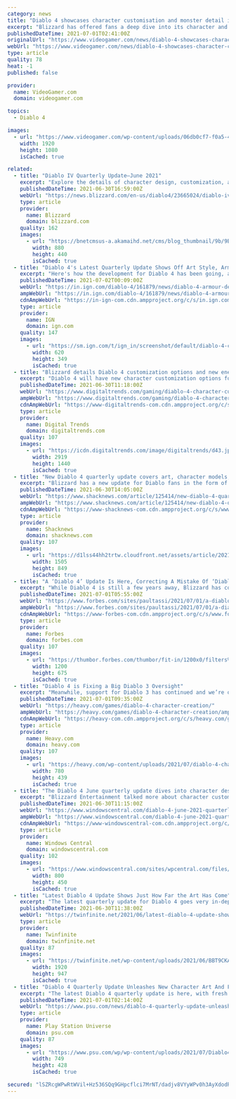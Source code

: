 ```yaml
---
category: news
title: "Diablo 4 showcases character customisation and monster detail in latest Quarterly Update"
excerpt: "Blizzard has offered fans a deep dive into its character and monster design process in its latest Quarterly Update for the upcoming Diablo IV."
publishedDateTime: 2021-07-01T02:41:00Z
originalUrl: "https://www.videogamer.com/news/diablo-4-showcases-character-customisation-and-monster-detail-in-latest-quarterly-update/"
webUrl: "https://www.videogamer.com/news/diablo-4-showcases-character-customisation-and-monster-detail-in-latest-quarterly-update/"
type: article
quality: 78
heat: -1
published: false

provider:
  name: VideoGamer.com
  domain: videogamer.com

topics:
  - Diablo 4

images:
  - url: "https://www.videogamer.com/wp-content/uploads/06db0cf7-f0a5-4cdf-9a75-24e1343c487d_D4_Rogue_Campfire.jpg"
    width: 1920
    height: 1080
    isCached: true

related:
  - title: "Diablo IV Quarterly Update—June 2021"
    excerpt: "Explore the details of character design, customization, and monster design with some of the artists behind Diablo IV."
    publishedDateTime: 2021-06-30T16:59:00Z
    webUrl: "https://news.blizzard.com/en-us/diablo4/23665024/diablo-iv-quarterly-update-june-2021"
    type: article
    provider:
      name: Blizzard
      domain: blizzard.com
    quality: 162
    images:
      - url: "https://bnetcmsus-a.akamaihd.net/cms/blog_thumbnail/9b/9BHTMUWVYC091624657990256.png"
        width: 880
        height: 440
        isCached: true
  - title: "Diablo 4's Latest Quarterly Update Shows Off Art Style, Armour Design"
    excerpt: "Here's how the development for Diablo 4 has been going, according to Blizzard's newest quarterly Diablo 4 update."
    publishedDateTime: 2021-07-02T00:09:00Z
    webUrl: "https://in.ign.com/diablo-4/161879/news/diablo-4-armour-design-concept-art"
    ampWebUrl: "https://in.ign.com/diablo-4/161879/news/diablo-4-armour-design-concept-art?amp=1"
    cdnAmpWebUrl: "https://in-ign-com.cdn.ampproject.org/c/s/in.ign.com/diablo-4/161879/news/diablo-4-armour-design-concept-art?amp=1"
    type: article
    provider:
      name: IGN
      domain: ign.com
    quality: 147
    images:
      - url: "https://sm.ign.com/t/ign_in/screenshot/default/diablo-4-cover_7rte.620.jpg"
        width: 620
        height: 349
        isCached: true
  - title: "Blizzard details Diablo 4 customization options and new enemies"
    excerpt: "Diablo 4 will have new character customization options for players to use to create their own looks and style."
    publishedDateTime: 2021-06-30T11:18:00Z
    webUrl: "https://www.digitaltrends.com/gaming/diablo-4-character-customization/"
    ampWebUrl: "https://www.digitaltrends.com/gaming/diablo-4-character-customization/?amp"
    cdnAmpWebUrl: "https://www-digitaltrends-com.cdn.ampproject.org/c/s/www.digitaltrends.com/gaming/diablo-4-character-customization/?amp"
    type: article
    provider:
      name: Digital Trends
      domain: digitaltrends.com
    quality: 107
    images:
      - url: "https://icdn.digitaltrends.com/image/digitaltrends/d43.jpg"
        width: 2919
        height: 1440
        isCached: true
  - title: "New Diablo 4 quarterly update covers art, character models, and more"
    excerpt: "Blizzard has a new update for Diablo fans in the form of its quarterly progress update blog. Ever since its formal announcement at BlizzCon 2019, Diablo 4 has been one of the most highly-anticipated ..."
    publishedDateTime: 2021-06-30T14:05:00Z
    webUrl: "https://www.shacknews.com/article/125414/new-diablo-4-quarterly-update-covers-art-character-models-and-more"
    ampWebUrl: "https://www.shacknews.com/article/125414/new-diablo-4-quarterly-update-covers-art-character-models-and-more?amphtml=1"
    cdnAmpWebUrl: "https://www-shacknews-com.cdn.ampproject.org/c/s/www.shacknews.com/article/125414/new-diablo-4-quarterly-update-covers-art-character-models-and-more?amphtml=1"
    type: article
    provider:
      name: Shacknews
      domain: shacknews.com
    quality: 107
    images:
      - url: "https://d1lss44hh2trtw.cloudfront.net/assets/article/2021/06/30/diablo-4-quarterly-update-june-30-1_feature.jpg"
        width: 1505
        height: 849
        isCached: true
  - title: "A ‘Diablo 4’ Update Is Here, Correcting A Mistake Of ‘Diablo 3’"
    excerpt: "While Diablo 4 is still a few years away, Blizzard has committed to releasing hefty quarterly updates on what is no doubt the most expansive project they’re currently working on."
    publishedDateTime: 2021-07-01T05:55:00Z
    webUrl: "https://www.forbes.com/sites/paultassi/2021/07/01/a-diablo-4-update-is-here-correcting-a-mistake-of-diablo-3/"
    ampWebUrl: "https://www.forbes.com/sites/paultassi/2021/07/01/a-diablo-4-update-is-here-correcting-a-mistake-of-diablo-3/amp/"
    cdnAmpWebUrl: "https://www-forbes-com.cdn.ampproject.org/c/s/www.forbes.com/sites/paultassi/2021/07/01/a-diablo-4-update-is-here-correcting-a-mistake-of-diablo-3/amp/"
    type: article
    provider:
      name: Forbes
      domain: forbes.com
    quality: 107
    images:
      - url: "https://thumbor.forbes.com/thumbor/fit-in/1200x0/filters%3Aformat%28jpg%29/https%3A%2F%2Fspecials-images.forbesimg.com%2Fimageserve%2F60ddba7d243d9e40469458fe%2F0x0.jpg%3FcropX1%3D0%26cropX2%3D1573%26cropY1%3D0%26cropY2%3D885"
        width: 1200
        height: 675
        isCached: true
  - title: "Diablo 4 is Fixing a Big Diablo 3 Oversight"
    excerpt: "Meanwhile, support for Diablo 3 has continued and we’re on the cusp of Diablo 2: Resurrected, so the present and future of the franchise is looking quite good. Despite this, it’s no secret that the ..."
    publishedDateTime: 2021-07-01T09:35:00Z
    webUrl: "https://heavy.com/games/diablo-4-character-creation/"
    ampWebUrl: "https://heavy.com/games/diablo-4-character-creation/amp/"
    cdnAmpWebUrl: "https://heavy-com.cdn.ampproject.org/c/s/heavy.com/games/diablo-4-character-creation/amp/"
    type: article
    provider:
      name: Heavy.com
      domain: heavy.com
    quality: 107
    images:
      - url: "https://heavy.com/wp-content/uploads/2021/07/diablo-4-character-update.jpg?quality=65&strip=all"
        width: 780
        height: 439
        isCached: true
  - title: "The Diablo 4 June quarterly update dives into character design and art direction"
    excerpt: "Blizzard Entertainment talked more about character customization and the designs for various monsters, as well as the changes made to the materials pipeline used in building the game."
    publishedDateTime: 2021-06-30T11:15:00Z
    webUrl: "https://www.windowscentral.com/diablo-4-june-2021-quarterly-update"
    ampWebUrl: "https://www.windowscentral.com/diablo-4-june-2021-quarterly-update?amp"
    cdnAmpWebUrl: "https://www-windowscentral-com.cdn.ampproject.org/c/s/www.windowscentral.com/diablo-4-june-2021-quarterly-update?amp"
    type: article
    provider:
      name: Windows Central
      domain: windowscentral.com
    quality: 102
    images:
      - url: "https://www.windowscentral.com/sites/wpcentral.com/files/styles/large/public/field/image/2021/06/diablo-4-lilith-june-2021-cropped.jpg"
        width: 800
        height: 450
        isCached: true
  - title: "Latest Diablo 4 Update Shows Just How Far the Art Has Come"
    excerpt: "The latest quarterly update for Diablo 4 goes very in-depth into the game's art and the developer's thought-process behind the direction."
    publishedDateTime: 2021-06-30T11:38:00Z
    webUrl: "https://twinfinite.net/2021/06/latest-diablo-4-update-shows-just-how-far-the-art-has-come/"
    type: article
    provider:
      name: Twinfinite
      domain: twinfinite.net
    quality: 87
    images:
      - url: "https://twinfinite.net/wp-content/uploads/2021/06/BBT9CKADXUH71624658978325.jpg"
        width: 1920
        height: 947
        isCached: true
  - title: "Diablo 4 Quarterly Update Unleashes New Character Art And Footage, Including Rogue And Barbarian Classes"
    excerpt: "The latest Diablo 4 quarterly update is here, with fresh character art and footage spanning multiple classes including Rogues and Barbarians."
    publishedDateTime: 2021-07-01T02:14:00Z
    webUrl: "https://www.psu.com/news/diablo-4-quarterly-update-unleashes-new-character-art-and-footage-including-rogue-and-barbarian-classes/"
    type: article
    provider:
      name: Play Station Universe
      domain: psu.com
    quality: 87
    images:
      - url: "https://www.psu.com/wp/wp-content/uploads/2021/07/Diablo4-1.jpg"
        width: 749
        height: 428
        isCached: true

secured: "lSZRcgWPwRtWVil+Hz536SQq9GHpcflci7MrNT/dadjv8VYyWPv0h3AyXdodRmH/YBQoQSvwJ2fXpFGL2r4MAcbqap/IxfbI9vl1iGFSW86klkaUlx8EIyx2TvqawZ4u1IiCp/RsHTXkQY1lYvqyrq/kyhPjBElDjc3HAFid5jC5/LBUOcGDqOid0azgeKZaP6+9G4RkIis7VPApVEkV7dFuXllzI7C4w6cVGXnSId8ZRqUtUu95vuYVdImUSl/ew5Jz33zDOGOFUcYDMID8ibHG+RncsBT1LFzjDOjA5Y9AufDJJqJjsUhgIz6o/uApXtay4YL72zoxfzuS+nkcyIb9l7qBWEHdbFUvuD5YqRQ=;P/Dr+fo0SvO4ONBsZwL34Q=="
---
```


